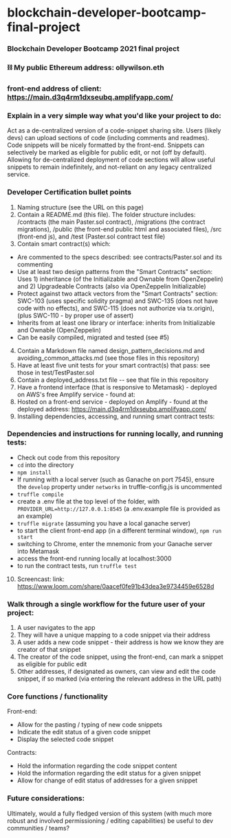 # blockchain-developer-bootcamp-final-project
### Blockchain Developer Bootcamp 2021 final project

### ⛓️ My public Ethereum address: ollywilson.eth

### front-end address of client: https://main.d3q4rm1dxseubq.amplifyapp.com/

### Explain in a very simple way what you'd like your project to do:

Act as a de-centralized version of a code-snippet sharing site. Users (likely devs) can upload sections of code (including comments and readmes). Code snippets will be nicely formatted by the front-end. Snippets can selectively be marked as eligible for public edit, or not (off by default). Allowing for de-centralized deployment of code sections will allow useful snippets to remain indefinitely, and not-reliant on any legacy centralized service.

### Developer Certification bullet points

1. Naming structure (see the URL on this page)
2. Contain a README.md (this file). The folder structure includes: /contracts (the main Paster.sol contract), /migrations (the contract migrations), /public (the front-end public html and associated files), /src (front-end js), and /test (Paster.sol contract test file)
3. Contain smart contract(s) which:
- Are commented to the specs described: see contracts/Paster.sol and its commenting
- Use at least two design patterns from the "Smart Contracts" section: Uses 1) inheritance (of the Initializable and Ownable from OpenZeppelin) and 2) Upgradeable Contracts (also via OpenZeppelin Initializable)
- Protect against two attack vectors from the "Smart Contracts" section: SWC-103 (uses specific solidity pragma) and SWC-135 (does not have code with no effects), and SWC-115 (does not authorize via tx.origin), (plus SWC-110 - by proper use of assert)
- Inherits from at least one library or interface: inherits from Initializable and Ownable (OpenZeppelin)
- Can be easily compiled, migrated and tested (see #5)
4. Contain a Markdown file named design_pattern_decisions.md and avoiding_common_attacks.md (see those files in this repository)
5. Have at least five unit tests for your smart contract(s) that pass: see those in test/TestPaster.sol
6. Contain a deployed_address.txt file -- see that file in this repository
7. Have a frontend interface (that is responsive to Metamask) - deployed on AWS's free Amplify service - found at:
8. Hosted on a front-end service - deployed on Amplify - found at the deployed address: https://main.d3q4rm1dxseubq.amplifyapp.com/
9. Installing dependencies, accessing, and running smart contract tests:

### Dependencies and instructions for running locally, and running tests:
- Check out code from this repository
- ```cd``` into the directory
- ```npm install```
- If running with a local server (such as Ganache on port 7545), ensure the ```develop``` property under ```networks``` in truffle-config.js is uncommented
- ```truffle compile```
- create a .env file at the top level of the folder, with ```PROVIDER_URL=http://127.0.0.1:8545``` (a .env.example file is provided as an example)
- ```truffle migrate``` (assuming you have a local ganache server)
- to start the client front-end app (in a different terminal window), ```npm run start```
- switching to Chrome, enter the mnemonic from your Ganache server into Metamask
- access the front-end running locally at localhost:3000
- to run the contract tests, run ```truffle test```

10. Screencast: link: https://www.loom.com/share/0aacef0fe91b43dea3e9734459e6528d

### Walk through a single workflow for the future user of your project:

1. A user navigates to the app
2. They will have a unique mapping to a code snippet via their address
3. A user adds a new code snippet - their address is how we know they are creator of that snippet
4. The creator of the code snippet, using the front-end, can mark a snippet as eligible for public edit
4. Other addresses, if designated as owners, can view and edit the code snippet, if so marked (via entering the relevant address in the URL path)

### Core functions / functionality

Front-end:
* Allow for the pasting / typing of new code snippets
* Indicate the edit status of a given code snippet
* Display the selected code snippet

Contracts:
* Hold the information regarding the code snippet content
* Hold the information regarding the edit status for a given snippet
* Allow for change of edit status of addresses for a given snippet

### Future considerations:

Ultimately, would a fully fledged version of this system (with much more robust and involved permissioning / editing capabilities) be useful to dev communities / teams?
